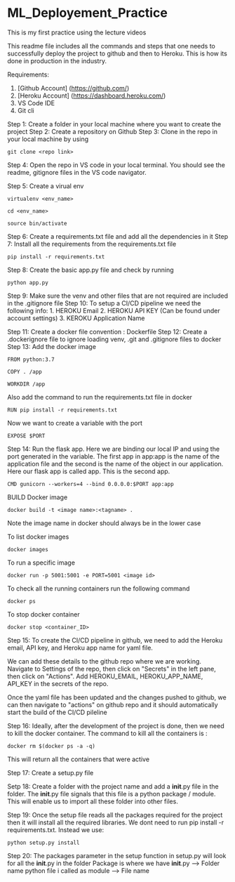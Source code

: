 # ML_Deployement_Practice
This is my first practice using the lecture videos

This readme file includes all the commands and steps that one needs to successfully deploy the project to github and then to Heroku. This is how its done in production in the industry.

Requirements:

1.  [Github Account] (https://github.com/)
2.  [Heroku Account] (https://dashboard.heroku.com/)
3.  VS Code IDE
4.  Git cli

Step 1: Create a folder in your local machine where you want to create the project
Step 2: Create a repository on Github
Step 3: Clone in the repo in your local machine by using
```
git clone <repo link>
```
Step 4: Open the repo in VS code in your local terminal. You should see the readme, gitignore files in the VS code navigator.

Step 5: Create a virual env
```
virtualenv <env_name>
```
```
cd <env_name>
```
```
source bin/activate
```
Step 6: Create a requirements.txt file and add all the dependencies in it
Step 7: Install all the requirements from the requirements.txt file
```
pip install -r requirements.txt
```
Step 8: Create the basic app.py file and check by running
```
python app.py
```
Step 9: Make sure the venv and other files that are not required are included in the .gitignore file
Step 10: To setup a CI/CD pipeline we need the following info:
    1.  HEROKU Email
    2.  HEROKU API KEY (Can be found under account settings)
    3.  KEROKU Application Name

Step 11: Create a docker file convention : Dockerfile
Step 12: Create a .dockerignore file to ignore loading venv, .git and .gitignore files to docker
Step 13: Add the docker image
```
FROM python:3.7
```
```
COPY . /app
```
```
WORKDIR /app
```
Also add the command to run the requirements.txt file in docker
```
RUN pip install -r requirements.txt
```
Now we want to create a variable with the port
```
EXPOSE $PORT
```
Step 14: Run the flask app. Here we are binding our local IP and using the port generated in the variable. The first app in app:app is the name of the application file and the second is the name of the object in our application. Here our flask app is called app. This is the second app.
```
CMD gunicorn --workers=4 --bind 0.0.0.0:$PORT app:app
```

BUILD Docker image
```
docker build -t <image name>:<tagname> .
```
Note the image name in docker should always be in the lower case

To list docker images
```
docker images
```
To run a specific image
```
docker run -p 5001:5001 -e PORT=5001 <image id>
```

To check all the running containers run the following command
```
docker ps
```
To stop docker container
```
docker stop <container_ID>
```

Step 15: To create the CI/CD pipeline in github, we need to add the Heroku email, API key, and Heroku app name for yaml file.

We can add these details to the github repo where we are working. Navigate to Settings of the repo, then click on "Secrets" in the left pane, then click on "Actions". Add HEROKU_EMAIL, HEROKU_APP_NAME, API_KEY in the secrets of the repo.

Once the yaml file has been updated and the changes pushed to github, we can then navigate to "actions" on github repo and it should automatically start the build of  the CI/CD pileline

Step 16: Ideally, after the development of the project is done, then we need to kill the docker container. The command to kill all the containers is :
```
docker rm $(docker ps -a -q)
```
This will return all the containers that were active

Step 17: Create a setup.py file

Setp 18: Create a folder with the project name and add a __init__.py file in the folder. The __init__.py file signals that this file is a python package / module. This will enable us to import all these folder into other files.

Step 19: Once the setup file reads all the packages required for the project then it will install all the required libraries. We dont need to run pip install -r requirements.txt. Instead we use:
```
python setup.py install
```
Step 20: The packages parameter in the setup function in setup.py will look for all the __init__.py in the folder
Package is where we have __init__.py --> Folder name
python file i called as module --> File name








